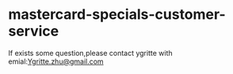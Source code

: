 # mastercard-specials-customer-service
If exists some question,please contact ygritte with emial:Ygritte.zhu@gmail.com
